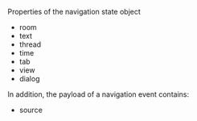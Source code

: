 Properties of the navigation state object

- room
- text
- thread
- time
- tab
- view
- dialog

In addition, the payload of a navigation event contains:

- source